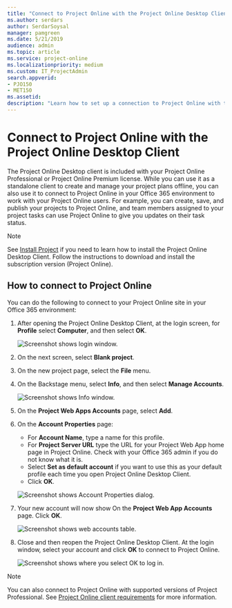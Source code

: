 ```yaml
---
title: "Connect to Project Online with the Project Online Desktop Client"
ms.author: serdars
author: SerdarSoysal
manager: pamgreen
ms.date: 5/21/2019
audience: admin
ms.topic: article
ms.service: project-online
ms.localizationpriority: medium
ms.custom: IT_ProjectAdmin
search.appverid: 
- PJO150
- MET150
ms.assetid: 
description: "Learn how to set up a connection to Project Online with the Project Online Desktop Client."
---
```


# Connect to Project Online with the Project Online Desktop Client

The Project Online Desktop client is included with your Project Online Professional or Project Online Premium license.  While you can use it as a standalone client to create and manage your project plans offline, you can also use it to connect to Project Online in your Office 365 environment to work with your Project Online users. For example, you can create, save, and publish your projects to Project Online, and team members assigned to your project tasks can use Project Online to give you updates on their task status.

> [!NOTE]
> See [Install Project](https://support.office.com/article/install-project-7059249b-d9fe-4d61-ab96-5c5bf435f281) if you need to learn how to install the Project Online Desktop Client. Follow the instructions to download and install the subscription version (Project Online).
  
## How to connect to Project Online

You can do the following to connect to your Project Online site in your Office 365 environment:

1. After opening the Project Online Desktop Client, at the login screen, for **Profile** select **Computer**, and then select **OK**.

    ![Screenshot shows login window.](media/PJOAccount.png)

2. On the next screen, select **Blank project**.
3. On the new project page, select the **File** menu.
4. On the Backstage menu, select **Info**, and then select **Manage Accounts**.
 
    ![Screenshot shows Info window.](media/PJOManAccounts.png)

1. On the **Project Web Apps Accounts** page, select **Add**.
2. On the **Account Properties** page:
    - For **Account Name**, type a name for this profile.
    - For **Project Server URL** type the URL for your Project Web App home page in Project Online. Check with your Office 365 admin if you do not know what it is.
    - Select **Set as default account** if you want to use this as your default profile each time you open Project Online Desktop Client.
    - Click **OK**.

    ![Screenshot shows Account Properties dialog.](media/PJOAccountProps.png)

7. Your new account will now show On the **Project Web App Accounts** page.  Click **OK**.

    ![Screenshot shows web accounts table.](media/PJOPWAAccounts.png)

8. Close and then reopen the Project Online Desktop Client. At the login window, select your account and click **OK** to connect to Project Online.

   ![Screenshot shows where you select OK to log in.](media/PJOMyAccounts.png) 

 
 > [!NOTE]
> You can also connect to Project Online with supported versions of Project Professional. See [Project Online client requirements](project-online-client-requirements.md) for more information.

    

